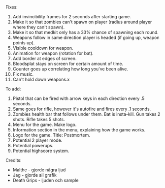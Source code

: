 Fixes:

1. Add invincibility frames for 2 seconds after starting game.
2. Make it so that zombies can't spawn on player (radius around player where they can't spawn).
3. Make it so that medkit only has a 33% chance of spawning each round.
4. Weapons follow in same direction player is headed (if going up, weapon points up).
5. Visible cooldown for weapon.
6. Animation for weapon (rotation for bat).
7. Add border at edges of screen.
8. Bloodsplat stays on screen for certain amount of time.
9. Counter goes up correlating how long you've been alive.
10. Fix music.
11. Can't hold down weapons.x

To add:

1. Pistol that can be fired with arrow keys in each direction every .5 seconds.
2. Same goes for rifle, however it's autofire and fires every .1 seconds.
3. Zombies health bar that follows under them. Bat is insta-kill. Gun takes 2 shots. Rifle takes 5 shots.
4. Menu for the game. Make logo.
5. Information section in the menu, explaining how the game works.
6. Logo for the game. Title: Postmortem.
7. Potential 2 player mode.
8. Potential powerups.
9. Potential highscore system.

Credits:

- Malthe - gjorde några ljud
- Jag - gjorde all grafik
- Death Grips - ljuden och sample